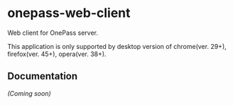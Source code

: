 # onepass-web-client
Web client for OnePass server.
<p>This application is only supported by desktop version of chrome(ver. 29+), firefox(ver. 45+), opera(ver. 38+).</p>

## Documentation
_(Coming soon)_
